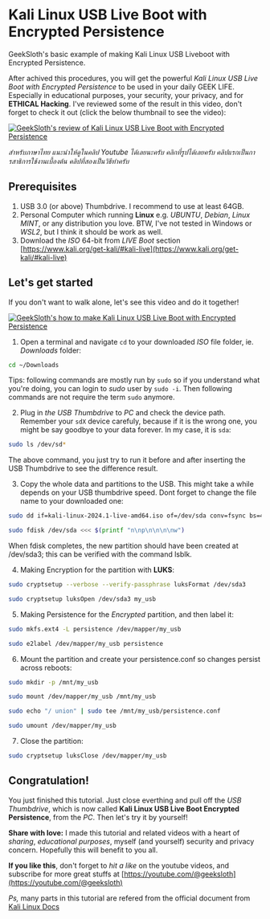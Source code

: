 # Kali Linux USB Live Boot with Encrypted Persistence
GeekSloth's basic example of making Kali Linux USB Liveboot with Encrypted Persistence.

After achived this procedures, you will get the powerful *Kali Linux USB Live Boot with Encrypted Persistence* to be used in your daily GEEK LIFE. Especially in educational purposes, your security, your privacy, and for **ETHICAL Hacking**. I've reviewed some of the result in this video, don't forget to check it out (click the below thumbnail to see the video):

[![GeekSloth's review of Kali Linux USB Live Boot with Encrypted Persistence](https://img.youtube.com/vi/ZUuXnljSLNI/0.jpg)](https://www.youtube.com/watch?v=ZUuXnljSLNI)

*สำหรับภาษาไทย แนะนำให้ดูในคลิป Youtube ได้เลยนะครับ คลิกที่รูปได้เลยครับ คลิปแรกเป็นการสาธิการใช้งานเบื้องต้น คลิปที่สองเป็นวิธีทำครับ*

## Prerequisites
1. USB 3.0 (or above) Thumbdrive. I recommend to use at least 64GB.
2. Personal Computer which running **Linux** e.g. *UBUNTU*, *Debian*, *Linux MINT*, or any distribution you love. BTW, I've not tested in Windows or *WSL2*, but I think it should be work as well.
3. Download the *ISO* 64-bit from *LIVE Boot* section [https://www.kali.org/get-kali/#kali-live](https://www.kali.org/get-kali/#kali-live)

## Let's get started
If you don't want to walk alone, let's see this video and do it together!

[![GeekSloth's how to make Kali Linux USB Live Boot with Encrypted Persistence](https://img.youtube.com/vi/Ob8XsIZZwGw/0.jpg)](https://www.youtube.com/watch?v=Ob8XsIZZwGw)

1. Open a terminal and navigate `cd` to your downloaded *ISO* file folder, ie. *Downloads* folder:
```bash
cd ~/Downloads
```
Tips: following commands are mostly run by `sudo` so if you understand what you're doing, you can login to *sudo* user by ```sudo -i```. Then following commands are not require the term `sudo` anymore.


2. Plug in *the USB Thumbdrive* to *PC* and check the device path. Remember your `sdX` device carefuly, because if it is the wrong one, you might be say goodbye to your data forever. In my case, it is `sda`:
```bash
sudo ls /dev/sd*
```
The above command, you just try to run it before and after inserting the USB Thumbdrive to see the difference result.


3. Copy the whole data and partitions to the USB. This might take a while depends on your USB thumbdrive speed. Dont forget to change the file name to your downloaded one:
```bash
sudo dd if=kali-linux-2024.1-live-amd64.iso of=/dev/sda conv=fsync bs=4M
```
```bash
sudo fdisk /dev/sda <<< $(printf "n\np\n\n\n\nw")
```
When fdisk completes, the new partition should have been created at /dev/sda3; this can be verified with the command lsblk.


4. Making Encryption for the partition with **LUKS**:
```bash
sudo cryptsetup --verbose --verify-passphrase luksFormat /dev/sda3
```
```bash
sudo cryptsetup luksOpen /dev/sda3 my_usb
```


5. Making Persistence for the *Encrypted* partition, and then label it:
```bash
sudo mkfs.ext4 -L persistence /dev/mapper/my_usb
```
```bash
sudo e2label /dev/mapper/my_usb persistence
```


6. Mount the partition and create your persistence.conf so changes persist across reboots:
```bash
sudo mkdir -p /mnt/my_usb
```
```bash
sudo mount /dev/mapper/my_usb /mnt/my_usb
```
```bash
sudo echo "/ union" | sudo tee /mnt/my_usb/persistence.conf
```
```bash
sudo umount /dev/mapper/my_usb
```


7. Close the partition:
```bash
sudo cryptsetup luksClose /dev/mapper/my_usb
```

## Congratulation!
You just finished this tutorial. Just close everthing and pull off the *USB Thumbdrive*, which is now called **Kali Linux USB Live Boot Encrypted Persistence**, from the *PC*. Then let's try it by yourself!

**Share with love:** I made this tutorial and related videos with a heart of *sharing*, *educational purposes*, myself (and yourself) security and privacy concern. Hopefully this will benefit to you all.

**If you like this**, don't forget to *hit a like* on the youtube videos, and subscribe for more great stuffs at [https://youtube.com/@geeksloth](https://youtube.com/@geeksloth)

*Ps,* many parts in this tutorial are refered from the official document from [Kali Linux Docs](https://www.kali.org/docs/usb/usb-persistence-encryption/)

